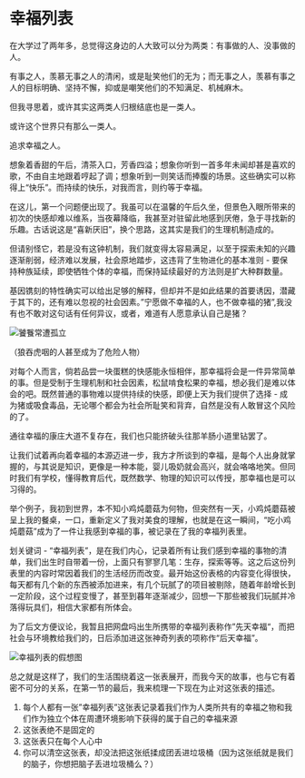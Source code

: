 # 幸福列表

在大学过了两年多，总觉得这身边的人大致可以分为两类：有事做的人、没事做的人。

有事之人，羡慕无事之人的清闲，或是耻笑他们的无为；而无事之人，羡慕有事之人的目标明确、坚持不懈，抑或是嘲笑他们的不知满足、机械麻木。

但我寻思着，或许其实这两类人归根结底也是一类人。

或许这个世界只有那么一类人。

追求幸福之人。

想象着香甜的午后，清茶入口，芳香四溢；想象你听到一首多年未闻却甚是喜欢的歌，不由自主地跟着哼起了调；想象听到一则笑话而捧腹的场景。这些确实可以称得上“快乐”。而持续的快乐，对我而言，则约等于幸福。

在这儿，第一个问题便出现了。我虽可以在温馨的午后久坐，但景色入眼所带来的初次的快感却难以维系，当夜幕降临，我甚至对驻留此地感到厌倦，急于寻找新的乐趣。古话说这是“喜新厌旧”，换个思路，这其实是我们的生理机制造成的。

但请别怪它，若是没有这钟机制，我们就变得太容易满足，以至于探索未知的兴趣逐渐削弱，经济难以发展，社会原地踏步，这违背了生物进化的基本准则 - 要保持种族延续，即使牺牲个体的幸福，而保持延续最好的方法则是扩大种群数量。

基因镌刻的特性确实可以给出足够的解释，但却并不是如此结果的首要诱因，潜藏于其下的，还有难以忽视的社会因素。”宁愿做不幸福的人，也不做幸福的猪”,我没有也不敢对这句话有任何异议，或者，难道有人愿意承认自己是猪？

![饕餮常遭孤立](http://pl73wegle.bkt.clouddn.com/blog/notes/list-of-happiness/A1.png?imageView2/2/w/1000/h/1000/q/75|imageslim)

（狼吞虎咽的人甚至成为了危险人物）

对每个人而言，倘若品尝一块蛋糕的快感能永恒相伴，那幸福将会是一件异常简单的事。但是受制于生理机制和社会因素，松鼠啃食松果的幸福，想必我们是难以体会的吧。既然普通的事物难以提供持续的快感，即便上天为我们提供了选择 - 成为猪或吸食毒品，无论哪个都会为社会所耻笑和背弃，自然是没有人敢冒这个风险的了。

通往幸福的康庄大道不复存在，我们也只能挤破头往那羊肠小道里钻罢了。

让我们试着再向着幸福的本源迈进一步，我方才所谈到的幸福，是每个人出身就掌握的，与其说是知识，更像是一种本能，婴儿吸奶就会高兴，就会咯咯地笑。但同时我们有学校，懂得教育后代，既然数学、物理的知识可以传授，那幸福也是可以习得的。

举个例子，我初到世界，本不知小鸡炖蘑菇为何物，但突然有一天，小鸡炖蘑菇被呈上我的餐桌，一口，重新定义了我对美食的理解，也就是在这一瞬间，“吃小鸡炖蘑菇”成为了一件让我感到幸福的事，被记录在了我的幸福列表里。

划关键词 - “幸福列表”，是在我们内心，记录着所有让我们感到幸福的事物的清单，我们出生时自带着一份，上面只有寥寥几笔：生存，探索等等。这之后这份列表里的内容时常因着我们的生活经历而改变。最开始这份表格的内容变化得很快，每天都有几个新的东西被添加进来，有几个玩腻了的项目被剔除，随着年龄增长到一定阶段，这个过程变慢了，甚至到暮年逐渐减少，回想一下那些被我们玩腻并冷落得玩具们，相信大家都有所体会。

为了后文方便议论，我暂且把网盘吗出生所携带的幸福列表称作”先天幸福“，而把社会与环境教给我们的，日后添加进这张神奇列表的项称作“后天幸福”。

![幸福列表的假想图](http://pl73wegle.bkt.clouddn.com/blog/notes/list-of-happiness/A2.png?imageView2/2/w/1000/h/1000/q/75|imageslim)

总之就是这样了，我们的生活围绕着这一张表展开，而我今天的故事，也与它有着密不可分的关系，在第一节的最后，我来梳理一下现在为止对这张表的描述。

1. 每个人都有一张”幸福列表”这张表记录着我们作为人类所共有的幸福之物和我们作为独立个体在周遭环境影响下获得的属于自己的幸福来源
2. 这张表绝不是固定的
3. 这张表只在每个人心中
4. 你可以清空这张表，却没法把这张纸揉成团丢进垃圾桶（因为这张纸就是我们的脑子，你想把脑子丢进垃圾桶么？）